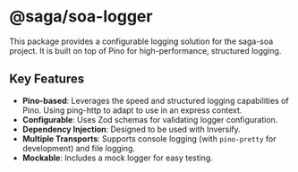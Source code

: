 # @saga/soa-logger

This package provides a configurable logging solution for the saga-soa project. It is built on top of Pino for high-performance, structured logging.

## Key Features

- **Pino-based**: Leverages the speed and structured logging capabilities of Pino. Using ping-http to adapt to use in an express context.
- **Configurable**: Uses Zod schemas for validating logger configuration.
- **Dependency Injection**: Designed to be used with Inversify.
- **Multiple Transports**: Supports console logging (with `pino-pretty` for development) and file logging.
- **Mockable**: Includes a mock logger for easy testing.
